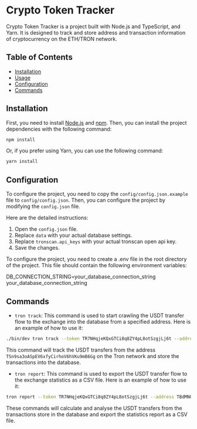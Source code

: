 # Crypto Token Tracker

Crypto Token Tracker is a project built with Node.js and TypeScript, and Yarn. It is designed to track and store address and transaction information of cryptocurrency on the ETH/TRON network.

## Table of Contents
* [Installation](#installation)
* [Usage](#usage)
* [Configuration](#configuration)
* [Commands](#commands)


## Installation

First, you need to install [Node.js](https://nodejs.org/) and [npm](https://www.npmjs.com/). Then, you can install the project dependencies with the following command:

```bash
npm install
```

Or, if you prefer using Yarn, you can use the following command:

```bash
yarn install
```

## Configuration

To configure the project, you need to copy the `config/config.json.example` file to `config/config.json`. Then, you can configure the project by modifying the `config.json` file.

Here are the detailed instructions:

1. Open the `config.json` file.
2. Replace `data` with your actual database settings.
3. Replace `tronscan.api_keys` with your actual tronscan open api key.
4. Save the changes.

To configure the project, you need to create a .env file in the root directory of the project. This file should contain the following environment variables:

DB_CONNECTION_STRING=your_database_connection_string
your_database_connection_string

## Commands

- `tron track`: This command is used to start crawling the USDT transfer flow to the exchange into the database from a specified address. Here is an example of how to use it:

```bash
./bin/dev tron track --token TR7NHqjeKQxGTCi8q8ZY4pL8otSzgjLj6t --address TSn9sa3oASpEV6xfyCirhoV6hVKu9mB6Gg
```
This command will track the USDT transfers from the address `TSn9sa3oASpEV6xfyCirhoV6hVKu9mB6Gg` on the Tron network and store the transactions into the database.

- `tron report`: This command is used to export the USDT transfer flow to the exchange statistics as a CSV file. Here is an example of how to use it:

```bash
tron report --token TR7NHqjeKQxGTCi8q8ZY4pL8otSzgjLj6t --address TBdMNQ3CLEBY2Qtcu8seu4N12tPogyq3xG
```
These commands will calculate and analyse the USDT transfers from the transactions store in the database and export the statistics report as a CSV file.
